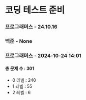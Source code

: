 # 코딩 테스트 준비

### 프로그래머스 - 24.10.16
### 백준 - None


### 프로그래머스 - 2024-10-24 14:01
#### 총 문제 수 : 301
- 0 레벨 : 240
- 1 레벨 : 55
- 2 레벨 : 6






